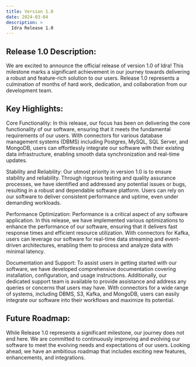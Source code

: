 ```yaml
---
title: Version 1.0
date: 2024-03-04
description: >
  Idra Release 1.0
---
```


## Release 1.0 Description:

We are excited to announce the official release of version 1.0 of Idra! This milestone marks a significant achievement in our journey towards delivering a robust and feature-rich solution to our users. Release 1.0 represents a culmination of months of hard work, dedication, and collaboration from our development team.

## Key Highlights:

Core Functionality: In this release, our focus has been on delivering the core functionality of our software, ensuring that it meets the fundamental requirements of our users. With connectors for various database management systems (DBMS) including Postgres, MySQL, SQL Server, and MongoDB, users can effortlessly integrate our software with their existing data infrastructure, enabling smooth data synchronization and real-time updates.

Stability and Reliability: Our utmost priority in version 1.0 is to ensure stability and reliability. Through rigorous testing and quality assurance processes, we have identified and addressed any potential issues or bugs, resulting in a robust and dependable software platform. Users can rely on our software to deliver consistent performance and uptime, even under demanding workloads.

Performance Optimization: Performance is a critical aspect of any software application. In this release, we have implemented various optimizations to enhance the performance of our software, ensuring that it delivers fast response times and efficient resource utilization. With connectors for Kafka, users can leverage our software for real-time data streaming and event-driven architectures, enabling them to process and analyze data with minimal latency.

Documentation and Support: To assist users in getting started with our software, we have developed comprehensive documentation covering installation, configuration, and usage instructions. Additionally, our dedicated support team is available to provide assistance and address any queries or concerns that users may have. With connectors for a wide range of systems, including DBMS, S3, Kafka, and MongoDB, users can easily integrate our software into their workflows and maximize its potential.

## Future Roadmap:

While Release 1.0 represents a significant milestone, our journey does not end here. We are committed to continuously improving and evolving our software to meet the evolving needs and expectations of our users. Looking ahead, we have an ambitious roadmap that includes exciting new features, enhancements, and integrations. 